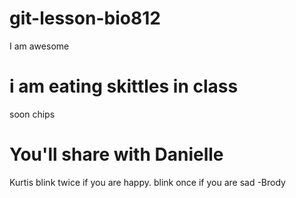 # git-lesson-bio812
I am awesome

# i am eating skittles in class
soon chips

# You'll share with Danielle 

Kurtis blink twice if you are happy. blink once if you are sad -Brody
